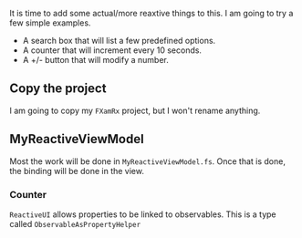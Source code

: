 It is time to add some actual/more reaxtive things to this. I am going to try a few simple examples.
 - A search box that will list a few predefined options.
 - A counter that will increment every 10 seconds.
 - A +/- button that will modify a number.

## Copy the project
I am going to copy my `FXamRx` project, but I won't rename anything.

## MyReactiveViewModel
Most the work will be done in `MyReactiveViewModel.fs`. Once that is done, the binding will be done in the view.

### Counter
`ReactiveUI` allows properties to be linked to observables. This is a type called `ObservableAsPropertyHelper`
<!--stackedit_data:
eyJoaXN0b3J5IjpbLTIwNjk5MDkzNjQsLTExNDQ1Njc4NTYsND
g0NzQ1NDIwLDI4MTIzNDQzOV19
-->